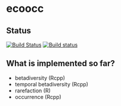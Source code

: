 # ecoocc

## Status

[![Build Status](https://travis-ci.org/KevCaz/ecoocc.svg?branch=master)](https://travis-ci.org/KevCaz/ecoocc)
[![Build status](https://ci.appveyor.com/api/projects/status/qeywntin8yma0jb0?svg=true)](https://ci.appveyor.com/project/KevCaz/ecoocc)


## What is implemented so far?

- betadiversity (Rcpp)
- temporal betadiversity (Rcpp)
- rarefaction (R)
- occurrence (Rcpp)
